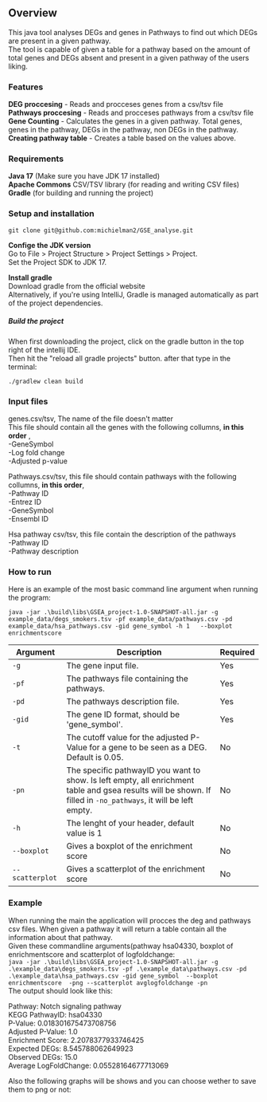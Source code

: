 ## Overview <br>
This java tool analyses DEGs and genes in Pathways to find out which DEGs are present in a given pathway. <br>
The tool is capable of given a table for a pathway based on the amount of total genes and DEGs absent and present in a given pathway of the users liking.<br>

### Features
**DEG proccesing** - Reads and procceses genes from a csv/tsv file <br>
**Pathways proccesing** - Reads and procceses pathways from a csv/tsv file <br>
**Gene Counting** - Calculates the genes in a given pathway. Total genes, genes in the pathway, DEGs in the pathway, non DEGs in the pathway.<br>
**Creating pathway table** - Creates a table based on the values above.<br>

### Requirements <br>
**Java 17** (Make sure you have JDK 17 installed)<br>
**Apache Commons** CSV/TSV library (for reading and writing CSV files)<br>
**Gradle** (for building and running the project)<br>


### Setup and installation <br>
```
git clone git@github.com:michielman2/GSE_analyse.git
```
**Confige the JDK version**<br>
Go to File > Project Structure > Project Settings > Project.<br>
Set the Project SDK to JDK 17.<br>

**Install gradle**<br>
Download gradle from the official website <br>
Alternatively, if you're using IntelliJ, Gradle is managed automatically as part of the project dependencies.<br>

##### Build the project <br>
When first downloading the project, click on the gradle button in the top right of the intellij IDE. <br>
Then hit the "reload all gradle projects" button. after that type in the terminal: <br>
```
./gradlew clean build    
```


### Input files<br>
genes.csv/tsv, The name of the file doesn't matter <br>
This file should contain all the genes with the following collumns, **in this order** ,<br>
-GeneSymbol<br>
-Log fold change<br>
-Adjusted p-value<br>

Pathways.csv/tsv, this file should contain pathways with the following collumns, **in this order**,<br>
-Pathway ID<br>
-Entrez ID<br>
-GeneSymbol<br>
-Ensembl ID<br>

Hsa pathway csv/tsv, this file contain the description of the pathways <br>
-Pathway ID <br>
-Pathway description <br>

### How to run 
Here is an example of the most basic command line argument when running the program: <br>
```
java -jar .\build\libs\GSEA_project-1.0-SNAPSHOT-all.jar -g example_data/degs_smokers.tsv -pf example_data/pathways.csv -pd example_data/hsa_pathways.csv -gid gene_symbol -h 1   --boxplot enrichmentscore
```
| Argument       | Description                             | Required |
|----------------|---------------------------------------|----------------|
| `-g`           | The gene input file.                   | Yes      |
| `-pf`       | The pathways file containing the pathways.           | Yes      |
| `-pd`       | The pathways description file.          | Yes      |
| `-gid`      | The gene ID format, should be 'gene_symbol'.  | Yes |
| `-t`        | The cutoff value for the adjusted P-Value for a gene to be seen as a DEG. Default is 0.05. | No|
| `-pn`       | The specific pathwayID you want to show. Is left empty, all enrichment table and gsea results will be shown. If filled in  `-no_pathways`, it will be left empty. | No| 
| `-h`        | The lenght of your header, default value is 1 | No |
| `--boxplot` | Gives a boxplot of the enrichment score | No |
| `--scatterplot`| Gives a scatterplot of the enrichment score | No |

### Example<br>
When running the main the application will procces the deg and pathways csv files. When given a pathway it will return a table contain all the information about that pathway.<br>
Given these commandline arguments(pathway hsa04330, boxplot of enrichmentscore and scatterplot of logfoldchange: <br>
```java -jar .\build\libs\GSEA_project-1.0-SNAPSHOT-all.jar -g .\example_data\degs_smokers.tsv -pf .\example_data\pathways.csv -pd .\example_data\hsa_pathways.csv -gid gene_symbol  --boxplot enrichmentscore  -png --scatterplot avglogfoldchange -pn``` <br>
The output should look like this: <br>

Pathway: Notch signaling pathway <br>
KEGG PathwayID: hsa04330 <br>
P-Value: 0.018301675473708756 <br>
Adjusted P-Value: 1.0 <br>
Enrichment Score: 2.2078377933746425 <br>
Expected DEGs: 8.545788062649923 <br>
Observed DEGs: 15.0 <br>
Average LogFoldChange: 0.05528164677713069 <br>

Also the following graphs will be shows and you can choose wether to save them to png or not: <br>




